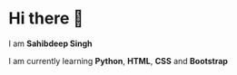 # Hi there 👋

  I am __Sahibdeep Singh__
  
  I am currently learning __Python__, __HTML__, __CSS__ and __Bootstrap__
